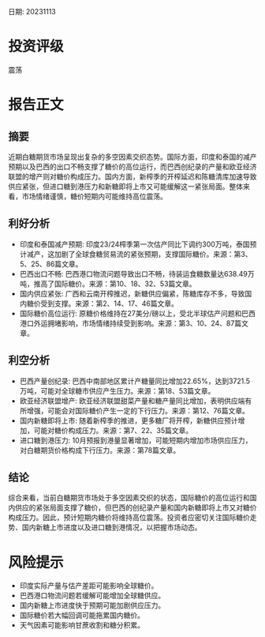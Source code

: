 
日期: 20231113

# 投资评级

震荡

# 报告正文

## 摘要

近期白糖期货市场呈现出复杂的多空因素交织态势。国际方面，印度和泰国的减产预期以及巴西的出口不畅支撑了糖价的高位运行，而巴西创纪录的产量和欧亚经济联盟的增产则对糖价构成压力。国内方面，新榨季的开榨延迟和陈糖清库加速导致供应紧张，但进口糖到港压力和新糖即将上市又可能缓解这一紧张局面。整体来看，市场情绪谨慎，糖价短期内可能维持高位震荡。

## 利好分析

* 印度和泰国减产预期: 印度23/24榨季第一次估产同比下调约300万吨，泰国预计减产，这加剧了全球食糖贸易流的紧张预期，支撑国际糖价。来源：第3、5、25、86篇文章。
* 巴西出口不畅: 巴西港口物流问题导致出口不畅，待装运食糖数量达638.49万吨，推高了国际糖价。来源：第10、18、32、53篇文章。
* 国内供应紧张: 广西和云南开榨推迟，新糖供应偏紧，陈糖库存不多，导致国内糖价受到支撑。来源：第2、14、17、46篇文章。
* 国际糖价高位运行: 原糖价格维持在27美分/磅以上，受北半球估产问题和巴西港口外运拥堵影响，市场情绪持续受到影响。来源：第3、10、24、87篇文章。

## 利空分析

* 巴西产量创纪录: 巴西中南部地区累计产糖量同比增加22.65%，达到3721.5万吨，可能对全球糖市供应产生压力。来源：第18、53篇文章。
* 欧亚经济联盟增产: 欧亚经济联盟甜菜产量和糖产量同比增加，表明供应端有所增强，可能会对国际糖价产生一定的下行压力。来源：第12、76篇文章。
* 国内新糖即将上市: 随着新榨季的推进，更多糖厂将开榨，新糖供应预计增加，可能对糖价构成压力。来源：第7、22、35篇文章。
* 进口糖到港压力: 10月预报到港量显著增加，可能短期内增加市场供应压力，对白糖期货价格构成下行压力。来源：第78篇文章。

## 结论

综合来看，当前白糖期货市场处于多空因素交织的状态，国际糖价的高位运行和国内供应的紧张局面支撑了糖价，但巴西的创纪录产量和国内新糖即将上市又对糖价构成压力。因此，预计短期内糖价将维持高位震荡。投资者应密切关注国际糖价走势、国内新糖上市进度以及进口糖到港情况，以把握市场动态。

# 风险提示

* 印度实际产量与估产差距可能影响全球糖价。
* 巴西港口物流问题若缓解可能增加全球糖供应。
* 国内新糖上市进度快于预期可能加剧供应压力。
* 国际糖价若大幅回调可能拖累国内糖价。
* 天气因素可能影响甘蔗收割和糖分积累。
